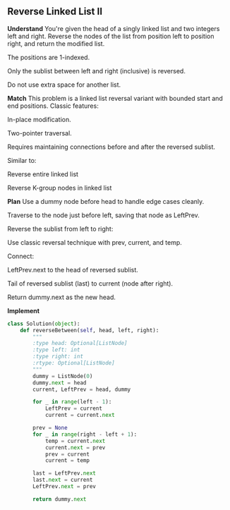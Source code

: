 ## Reverse Linked List II
**Understand**
You're given the head of a singly linked list and two integers left and right. Reverse the nodes of the list from position left to position right, and return the modified list.

The positions are 1-indexed.

Only the sublist between left and right (inclusive) is reversed.

Do not use extra space for another list.

**Match**
This problem is a linked list reversal variant with bounded start and end positions. Classic features:

In-place modification.

Two-pointer traversal.

Requires maintaining connections before and after the reversed sublist.

Similar to:

Reverse entire linked list

Reverse K-group nodes in linked list

**Plan**
Use a dummy node before head to handle edge cases cleanly.

Traverse to the node just before left, saving that node as LeftPrev.

Reverse the sublist from left to right:

Use classic reversal technique with prev, current, and temp.

Connect:

LeftPrev.next to the head of reversed sublist.

Tail of reversed sublist (last) to current (node after right).

Return dummy.next as the new head.

**Implement**
```python
class Solution(object):
    def reverseBetween(self, head, left, right):
        """
        :type head: Optional[ListNode]
        :type left: int
        :type right: int
        :rtype: Optional[ListNode]
        """
        dummy = ListNode(0)
        dummy.next = head
        current, LeftPrev = head, dummy

        for _ in range(left - 1):
            LeftPrev = current
            current = current.next

        prev = None
        for _ in range(right - left + 1):
            temp = current.next
            current.next = prev
            prev = current
            current = temp

        last = LeftPrev.next
        last.next = current
        LeftPrev.next = prev

        return dummy.next
```